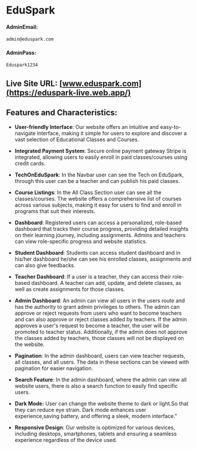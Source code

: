 # EduSpark

#### AdminEmail:  
   ```bash
   admin@eduspark.com
   ```

#### AdminPass:
 ```bash
Eduspark1234
   ```

## **Live Site URL:** [www.eduspark.com](https://eduspark-live.web.app/)

## Features and Characteristics:

- **User-friendly Interface**: Our website offers an intuitive and easy-to-navigate interface, making it simple for users to explore and discover a vast selection of Educational Classes and Courses.

- **Integrated Payment System**: Secure online payment gateway Stripe is integrated, allowing users to easily enroll in paid classes/courses using credit cards.

- **TechOnEduSpark**: In the Navbar user can see the Tech on EduSpark, through this user can be a teacher and can publish his paid classes.

- **Course Listings**: In the All Class Section user can see all the classes/courses. The website offers a comprehensive list of courses across various subjects, making it easy for users to find and enroll in programs that suit their interests.

- **Dashboard**: Registered users can access a personalized, role-based dashboard that tracks their course progress, providing detailed insights on their learning journey, including assignments. Admins and teachers can view role-specific progress and website statistics.

- **Student Dashboard**: Students can access student dashboard and in his/her dashboard he/she can see his enrolled classes, assignments and can also give feedbacks.

- **Teacher Dashboard**: If a user is a teacher, they can access their role-based dashboard. A teacher can add, update, and delete classes, as well as create assignments for those classes.

- **Admin Dashboard**: An admin can view all users in the users route and has the authority to grant admin privileges to others. The admin can approve or reject requests from users who want to become teachers and can also approve or reject classes added by teachers. If the admin approves a user's request to become a teacher, the user will be promoted to teacher status. Additionally, if the admin does not approve the classes added by teachers, those classes will not be displayed on the website.

- **Pagination**: In the admin dashboard, users can view teacher requests, all classes, and all users. The data in these sections can be viewed with pagination for easier navigation.

- **Search Feature**: In the admin dashboard, where the admin can view all website users, there is also a search function to easily find specific users.

- **Dark Mode:** User can change the website theme to dark or light.So that they can reduce eye strain. Dark mode enhances user experience,saving battery, and offering a sleek, modern interface."

- **Responsive Design**: Our website is optimized for various devices, including desktops, smartphones, tablets and ensuring a seamless experience regardless of the device used.
